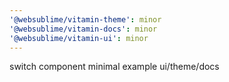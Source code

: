 ```yaml
---
'@websublime/vitamin-theme': minor
'@websublime/vitamin-docs': minor
'@websublime/vitamin-ui': minor
---
```


switch component minimal example ui/theme/docs
